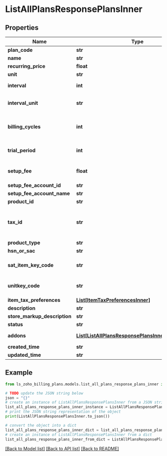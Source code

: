 # ListAllPlansResponsePlansInner


## Properties

Name | Type | Description | Notes
------------ | ------------- | ------------- | -------------
**plan_code** | **str** | Unique string of your choice which lets you identify this plan. | [optional] 
**name** | **str** | Name of your choice to be displayed in the interface and invoices. | [optional] 
**recurring_price** | **float** | The customer is charged an amount over an interval for the subscription. | [optional] 
**unit** | **str** | A name of your choice to refer to one unit of the plan. | [optional] 
**interval** | **int** | Indicates the number of intervals between each billing. If interval&#x3D;2, the customer would be billed every two months or years depending on the value for interval_unit. | [optional] 
**interval_unit** | **str** | The values can be either &lt;code&gt;months&lt;/code&gt; or &lt;code&gt;years&lt;/code&gt;. For interval&#x3D;2 and interval_unit&#x3D;months, the customer is billed every two months. | [optional] [default to 'months']
**billing_cycles** | **int** | Number of cycles this plan&#39;s subscription should run for. If billing_cycles&#x3D;12, the subscription would expire after 12 cycles. If billing_cycles&#x3D;-1, the subscription would run until it is cancelled. If interval&#x3D;2, interval_unit&#x3D;months and billing_cycles&#x3D;12, the customer would be billed every 2 months and this would go on for 12 times. | [optional] [default to -1]
**trial_period** | **int** | Number of free trial days that can be granted when a customer is subscribed to this plan. | [optional] [default to 0]
**setup_fee** | **float** | This indicates a one-time fee charged upfront while creating a subscription for this plan. | [optional] [default to 0]
**setup_fee_account_id** | **str** | Setup Fee Account ID which the setup fee of the plan is associated. | [optional] 
**setup_fee_account_name** | **str** | Setup Fee Account Name which the setup fee of the plan is associated. | [optional] 
**product_id** | **str** | Product ID to which you want to associate this plan with. | [optional] 
**tax_id** | **str** | Tax ID to which you would like to associate with this plan. | [optional] [default to 'no tax will be associated']
**product_type** | **str** | Product type for India/UK Edition. | [optional] 
**hsn_or_sac** | **str** | HSN or SAC code for Goods/Services plan | [optional] 
**sat_item_key_code** | **str** | Add SAT Item Key Code for your goods/services. Download the &lt;a href&#x3D; http://omawww.sat.gob.mx/tramitesyservicios/Paginas/documentos/catCFDI_V_4_07122022.xls  &gt;CFDI Catalogs.&lt;/a&gt; | [optional] 
**unitkey_code** | **str** | Add SAT Unit Key Code for your goods/services. Download the &lt;a href&#x3D; http://omawww.sat.gob.mx/tramitesyservicios/Paginas/documentos/catCFDI_V_4_07122022.xls  &gt;CFDI Catalogs.&lt;/a&gt; | [optional] 
**item_tax_preferences** | [**List[ItemTaxPreferencesInner]**](ItemTaxPreferencesInner.md) | Tax preferenece for plan | [optional] 
**description** | **str** | Short description regarding the plan. | [optional] 
**store_markup_description** | **str** | Long Description regarding the plan. | [optional] 
**status** | **str** | Status of the plan. It can be either &lt;code&gt; active &lt;/code&gt;  or &lt;code&gt; inactive &lt;/code&gt;. | [optional] 
**addons** | [**List[ListAllPlansResponsePlansInnerAddonsInner]**](ListAllPlansResponsePlansInnerAddonsInner.md) | List of addons that the plan is associated with. It holds the list of objects with &lt;code&gt;addon_code&lt;/code&gt; and &lt;code&gt;name&lt;/code&gt; as properties. | [optional] 
**created_time** | **str** | The time at which the plan was created. | [optional] 
**updated_time** | **str** | The time at which the plan details were last updated. | [optional] 

## Example

```python
from ls_zoho_billing_plans.models.list_all_plans_response_plans_inner import ListAllPlansResponsePlansInner

# TODO update the JSON string below
json = "{}"
# create an instance of ListAllPlansResponsePlansInner from a JSON string
list_all_plans_response_plans_inner_instance = ListAllPlansResponsePlansInner.from_json(json)
# print the JSON string representation of the object
print(ListAllPlansResponsePlansInner.to_json())

# convert the object into a dict
list_all_plans_response_plans_inner_dict = list_all_plans_response_plans_inner_instance.to_dict()
# create an instance of ListAllPlansResponsePlansInner from a dict
list_all_plans_response_plans_inner_from_dict = ListAllPlansResponsePlansInner.from_dict(list_all_plans_response_plans_inner_dict)
```
[[Back to Model list]](../README.md#documentation-for-models) [[Back to API list]](../README.md#documentation-for-api-endpoints) [[Back to README]](../README.md)


